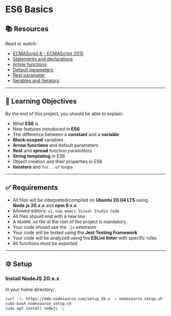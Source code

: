# ES6 Basics

## 📚 Resources
Read or watch:
- [ECMAScript 6 - ECMAScript 2015](https://www.ecma-international.org/ecma-262/6.0/)
- [Statements and declarations](https://developer.mozilla.org/en-US/docs/Web/JavaScript/Reference/Statements)
- [Arrow functions](https://developer.mozilla.org/en-US/docs/Web/JavaScript/Reference/Functions/Arrow_functions)
- [Default parameters](https://developer.mozilla.org/en-US/docs/Web/JavaScript/Reference/Functions/Default_parameters)
- [Rest parameter](https://developer.mozilla.org/en-US/docs/Web/JavaScript/Reference/Functions/rest_parameters)
- [Iterables and Iterators](https://developer.mozilla.org/en-US/docs/Web/JavaScript/Reference/Iteration_protocols)

---

## 🎯 Learning Objectives
By the end of this project, you should be able to explain:
- What **ES6** is
- New features introduced in **ES6**
- The difference between a **constant** and a **variable**
- **Block-scoped** variables
- **Arrow functions** and default parameters
- **Rest** and **spread** function parameters
- **String templating** in ES6
- Object creation and their properties in ES6
- **Iterators** and `for...of` loops

---

## ✅ Requirements
- All files will be interpreted/compiled on **Ubuntu 20.04 LTS** using **Node.js 20.x.x** and **npm 9.x.x**
- Allowed editors: `vi`, `vim`, `emacs`, `Visual Studio Code`
- All files should end with a new line
- A `README.md` file at the root of the project is mandatory
- Your code should use the `.js` extension
- Your code will be tested using the **Jest Testing Framework**
- Your code will be analyzed using the **ESLint linter** with specific rules
- All functions must be exported

---

## ⚙️ Setup

### Install NodeJS 20.x.x
In your home directory:
```bash
curl -sL https://deb.nodesource.com/setup_20.x -o nodesource_setup.sh
sudo bash nodesource_setup.sh
sudo apt install nodejs -y
